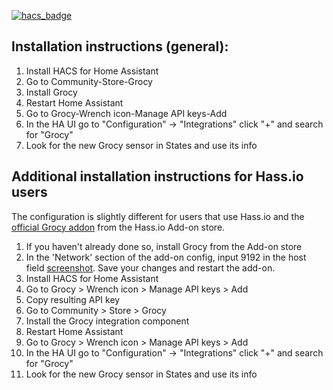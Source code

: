 [![hacs_badge](https://img.shields.io/badge/HACS-Default-orange.svg)](https://github.com/custom-components/hacs)

## Installation instructions (general):

1. Install HACS for Home Assistant
2. Go to Community-Store-Grocy
3. Install Grocy
4. Restart Home Assistant
5. Go to Grocy-Wrench icon-Manage API keys-Add
6. In the HA UI go to "Configuration" -> "Integrations" click "+" and search for "Grocy"
7. Look for the new Grocy sensor in States and use its info


## Additional installation instructions for Hass.io users

The configuration is slightly different for users that use Hass.io and the [official Grocy addon](https://github.com/hassio-addons/addon-grocy) from the Hass.io Add-on store.

1. If you haven't already done so, install Grocy from the Add-on store
2. In the 'Network' section of the add-on config, input 9192 in the host field [screenshot](https://github.com/custom-components/grocy/raw/master/grocy-addon-config.png). Save your changes and restart the add-on.
3. Install HACS for Home Assistant
4. Go to Grocy > Wrench icon > Manage API keys > Add
5. Copy resulting API key
4. Go to Community > Store > Grocy
5. Install the Grocy integration component
6. Restart Home Assistant
7. Go to Grocy > Wrench icon > Manage API keys > Add
8. In the HA UI go to "Configuration" -> "Integrations" click "+" and search for "Grocy"
9. Look for the new Grocy sensor in States and use its info